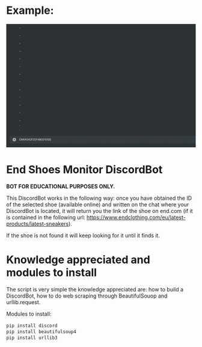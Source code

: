 # Example: 
 ![alt-text](https://github.com/MB337/End-Shoes-Monitor-DiscordBot/blob/master/DISCORDLIVEMONITOR.gif)
# End Shoes Monitor DiscordBot
**BOT FOR EDUCATIONAL PURPOSES ONLY.**


This DiscordBot works in the following way: once you have obtained the ID of the selected shoe (available online) and written on the chat where your DiscordBot is located, it will return you the link of the shoe on end.com (if it is contained in the following url: https://www.endclothing.com/eu/latest-products/latest-sneakers). 

If the shoe is not found it will keep looking for it until it finds it.

# Knowledge appreciated and modules to install


The script is very simple the knowledge appreciated are: how to build a DiscordBot, how to do web scraping through BeautifulSouop and urllib.request. 

Modules to install:
```
pip install discord
pip install beautifulsoup4
pip install urllib3
```
